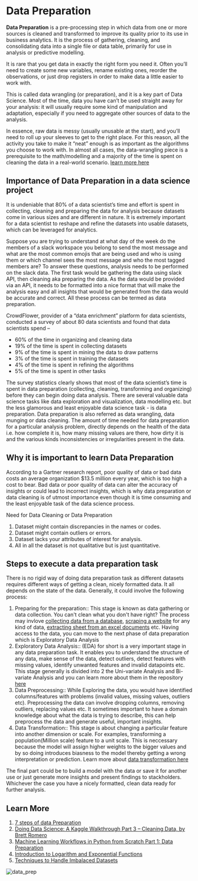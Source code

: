 # Data Preparation

**Data Preparation** is a pre-processing step in which data from one or more sources is cleaned and transformed to improve its quality prior to its use in business analytics. It is the process of gathering, cleaning, and consolidating data into a single file or data table, primarily for use in analysis or predictive modelling.

It is rare that you get data in exactly the right form you need it. Often you’ll need to create some new variables, rename existing ones, reorder the observations, or just drop registers in order to make data a little easier to work with.

This is called data wrangling (or preparation), and it is a key part of Data Science. Most of the time, data you have can’t be used straight away for your analysis: it will usually require some kind of manipulation and adaptation, especially if you need to aggregate other sources of data to the analysis.

In essence, raw data is messy (usually unusable at the start), and you’ll need to roll up your sleeves to get to the right place. For this reason, all the activity you take to make it “neat” enough is as important as the algorithms you choose to work with. In almost all cases, the data-wrangling piece is a prerequisite to the math/modelling and a majority of the time is spent on cleaning the data in a real-world scenario. [learn more here](https://towardsdatascience.com/the-basics-of-data-prep-7bb5f3af77ac)

## Importance of Data Preparation in a data science project
It is undeniable that 80% of a data scientist’s time and effort is spent in collecting, cleaning and preparing the data for analysis because datasets come in various sizes and are different in nature. It is extremely important for a data scientist to reshape and refine the datasets into usable datasets, which can be leveraged for analytics. 

Suppose you are trying to understand at what day of the week do the members of a slack workspace you belong to send the most message and what are the most common emojis that are being used and who is using them or which channel sees the most message and who the most tagged members are? To answer these questions, analysis needs to be performed on the slack data. The first task would be gathering the data using slack API, then cleaning aka preparing the data. As the data would be provided via an API, it needs to be formatted into a nice format that will make the analysis easy and all insights that would be generated from the data would be accurate and correct. All these process can be termed as data preparation.

CrowdFlower, provider of a “data enrichment” platform for data scientists, conducted a survey of about 80 data scientists and found that data scientists spend –
<ul>
  <li>60% of the time in organizing and cleaning data</li>
  <li>19% of the time is spent in collecting datasets</li>
  <li>9% of the time is spent in mining the data to draw patterns</li>
  <li>3% of the time is spent in training the datasets</li>
  <li>4% of the time is spent in refining the algorithms</li>
  <li>5% of the time is spent in other tasks</li>
</ul>
The survey statistics clearly shows that most of the data scientist’s time is spent in data preparation (collecting, cleaning, transforming and organizing) before they can begin doing data analysis. There are several valuable data science tasks like data exploration and visualization, data modelling etc. but the less glamorous and least enjoyable data science task - is data preparation. Data preparation is also referred as data wrangling, data munging or data cleaning. The amount of time needed for data preparation for a particular analysis problem, directly depends on the health of the data i.e. how complete it is, how many missing values are there, how dirty it is and the various kinds inconsistencies or irregularities present in the data.

## Why it is important to learn Data Preparation
According to a Gartner research report, poor quality of data or bad data costs an average organization $13.5 million every year, which is too high a cost to bear. Bad data or poor quality of data can alter the accuracy of insights or could lead to incorrect insights, which is why data preparation or data cleaning is of utmost importance even though it is time consuming and the least enjoyable task of the data science process.

Need for Data Cleaning or Data Preparation

1. Dataset might contain discrepancies in the names or codes.
2. Dataset might contain outliers or errors.
3. Dataset lacks your attributes of interest for analysis.
4. All in all the dataset is not qualitative but is just quantitative.

## Steps to execute a data preparation task
There is no rigid way of doing data preparation task as different datasets requires different ways of getting a clean, nicely formatted data. It all depends on the state of the data. Generally, it could involve the following process:
1. Preparing for the preparation:: This stage is known as data gathering or data collection. You can't clean what you don't have right? The process may invlove [collecting data from a database](https://www.w3schools.com/python/python_mysql_getstarted.asp), [scraping a website](https://realpython.com/beautiful-soup-web-scraper-python/) for any kind of data, [extracting sheet from an excel documents](https://towardsdatascience.com/replacing-sheets-with-python-f1608e58d2ca) etc. Having access to the data, you can move to the next phase of data preparation which is Exploratory Data Analysis
2. Exploratory Data Analysis:: (EDA) for short is a very important stage in any data preparation task. It enables you to understand the structure of any data, make sense of the data, detect outliers, detect features with missing values, identify unwanted features and invalid datapoints etc. This stage generally is divided into 2 the Uni-variate Analysis and Bi-variate Analysis and you can learn more about them in the repository [here](https://github.com/10-Academy-Self-Learning-Resources/DataVisualization)
3. Data Preprocessing:: While Exploring the data, you would have identified columns/features with problems (invalid values, missing values, outliers etc). Preprocessing the data can involve dropping columns, removing outliers, replacing values etc. It sometimes important to have a domain knowledge about what the data is trying to describe, this can help preprocess the data and generate useful, important insights.
4. Data Transformation:: This stage is about changing a particular feature into another dimension or scale. For examples, transforming a population(Million scale) feature to a unit scale. This is neccessary because the model will assign higher weights to the bigger values and by so doing introduces biasness to the model thereby getting a wrong interpretation or prediction. Learn more about [data transformation here](https://towardsdatascience.com/normalization-vs-standardization-quantitative-analysis-a91e8a79cebf)

The final part could be to build a model with the data or save it for another use or just generate more insights and present findings to stackholders. Whichever the case you have a nicely formatted, clean data ready for further analysis.

## Learn More 
1. [7 steps of data Preparation](https://www.kdnuggets.com/2019/06/7-steps-mastering-data-preparation-python.html)
2. [Doing Data Science: A Kaggle Walkthrough Part 3 – Cleaning Data, by Brett Romero](https://www.kdnuggets.com/2016/06/doing-data-science-kaggle-walkthrough-data-cleaning.html)
3. [Machine Learning Workflows in Python from Scratch Part 1: Data Preparation](https://www.kdnuggets.com/2017/05/machine-learning-workflows-python-scratch-part-1.html)
4. [Introduction to Logarithm and Exponential Functions](https://nool.uoit.ca/mathematics/exponential-logarithmic-functions/basics/index.php)
5. [Techniques to Handle Imbalaced Datasets](https://www.kdnuggets.com/2017/06/7-techniques-handle-imbalanced-data.html)

![data_prep](https://user-images.githubusercontent.com/40719064/112724545-2f437500-8f14-11eb-8aa0-fc50da2c42a5.jpg)
